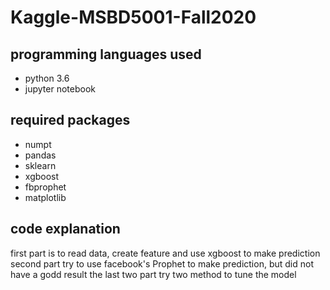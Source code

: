 # Kaggle-MSBD5001-Fall2020
## programming languages used
* python 3.6
* jupyter notebook
## required packages
* numpt
* pandas
* sklearn
* xgboost
* fbprophet
* matplotlib
## code explanation
first part is to read data, create feature and use xgboost to make prediction
second part try to use facebook's Prophet to make prediction, but did not have a godd result
the last two part try two method to tune the model
